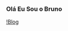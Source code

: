 ### Olá Eu Sou o Bruno 
[!Blog](https://img.shields.io/badge/HTML-239120?style=for-the-badge&logo=html5&logoColor=white)


